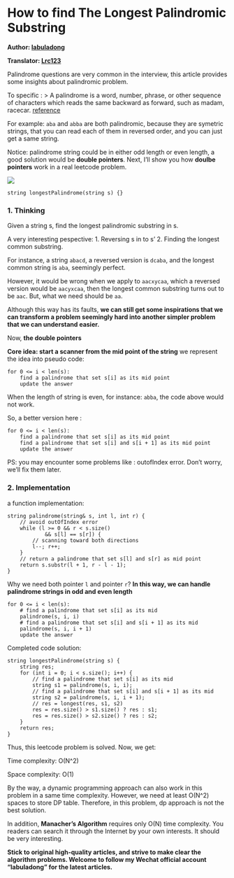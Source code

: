 How to find **The Longest Palindromic Substring**
=================================================

**Author: [labuladong](https://github.com/labuladong)**

**Translator: [Lrc123](https://github.com/Lrc123)**

Palindrome questions are very common in the interview, this article provides some insights about palindromic problem.

To specific : &gt; A palindrome is a word, number, phrase, or other sequence of characters which reads the same backward as forward, such as madam, racecar. [reference](https://en.wikipedia.org/wiki/Palindrome)

For example: `aba` and `abba` are both palindromic, because they are symetric strings, that you can read each of them in reversed order, and you can just get a same string.

Notice: palindrome string could be in either odd length or even length, a good solution would be **double pointers**. Next, I’ll show you how **doulbe pointers** work in a real leetcode problem.

![](../pictures/palindrome/example.png)

    string longestPalindrome(string s) {}

### 1. Thinking

Given a string s, find the longest palindromic substring in s.

A very interesting pespective: 1. Reversing s in to s’ 2. Finding the longest common substring.

For instance, a string `abacd`, a reversed version is `dcaba`, and the longest common string is `aba`, seemingly perfect.

However, it would be wrong when we apply to `aacxycaa`, which a reversed version would be `aacyxcaa`, then the longest common substring turns out to be `aac`. But, what we need should be `aa`.

Although this way has its faults, **we can still get some inspirations that we can transform a problem seemingly hard into another simpler problem that we can understand easier.**

Now, **the double pointers**

**Core idea: start a scanner from the mid point of the string** we represent the idea into pseudo code:

    for 0 <= i < len(s):
        find a palindrome that set s[i] as its mid point
        update the answer

When the length of string is even, for instance: `abba`, the code above would not work.

So, a better version here :

    for 0 <= i < len(s):
        find a palindrome that set s[i] as its mid point
        find a palindrome that set s[i] and s[i + 1] as its mid point
        update the answer

PS: you may encounter some problems like : outofIndex error. Don’t worry, we’ll fix them later.

### 2. Implementation

a function implementation:

    string palindrome(string& s, int l, int r) {
        // avoid outOfIndex error
        while (l >= 0 && r < s.size()
                && s[l] == s[r]) {
            // scanning toward both directions
            l--; r++;
        }
        // return a palindrome that set s[l] and s[r] as mid point
        return s.substr(l + 1, r - l - 1);
    }

Why we need both pointer `l` and pointer `r`? **In this way, we can handle palindrome strings in odd and even length**

    for 0 <= i < len(s):
        # find a palindrome that set s[i] as its mid 
        palindrome(s, i, i)
        # find a palindrome that set s[i] and s[i + 1] as its mid  
        palindrome(s, i, i + 1)
        update the answer

Completed code solution:

    string longestPalindrome(string s) {
        string res;
        for (int i = 0; i < s.size(); i++) {
            // find a palindrome that set s[i] as its mid 
            string s1 = palindrome(s, i, i);
            // find a palindrome that set s[i] and s[i + 1] as its mid  
            string s2 = palindrome(s, i, i + 1);
            // res = longest(res, s1, s2)
            res = res.size() > s1.size() ? res : s1;
            res = res.size() > s2.size() ? res : s2;
        }
        return res;
    }

Thus, this leetcode problem is solved. Now, we get:

Time complexity: O(N^2)

Space complexity: O(1)

By the way, a dynamic programming approach can also work in this problem in a same time complexity. However, we need at least O(N^2) spaces to store DP table. Therefore, in this problem, dp approach is not the best solution.

In addition, **Manacher’s Algorithm** requires only O(N) time complexity. You readers can search it through the Internet by your own interests. It should be very interesting.

**Stick to original high-quality articles, and strive to make clear the algorithm problems. Welcome to follow my Wechat official account “labuladong” for the latest articles.**
